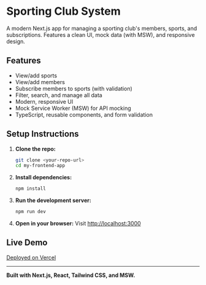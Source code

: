 # Sporting Club System

A modern Next.js app for managing a sporting club's members, sports, and subscriptions. Features a clean UI, mock data (with MSW), and responsive design.

## Features
- View/add sports
- View/add members
- Subscribe members to sports (with validation)
- Filter, search, and manage all data
- Modern, responsive UI
- Mock Service Worker (MSW) for API mocking
- TypeScript, reusable components, and form validation

## Setup Instructions

1. **Clone the repo:**
   ```sh
   git clone <your-repo-url>
   cd my-frontend-app
   ```
2. **Install dependencies:**
   ```sh
   npm install
   ```
3. **Run the development server:**
   ```sh
   npm run dev
   ```
4. **Open in your browser:**
   Visit [http://localhost:3000](http://localhost:3000)

## Live Demo

[Deployed on Vercel](https://your-vercel-demo-url.vercel.app) 

---

**Built with Next.js, React, Tailwind CSS, and MSW.**
